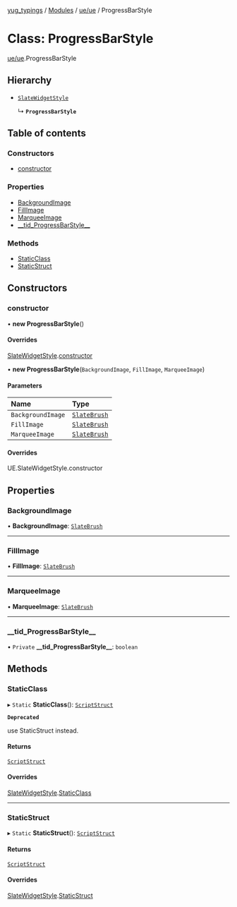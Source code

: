[yug_typings](../README.md) / [Modules](../modules.md) / [ue/ue](../modules/ue_ue.md) / ProgressBarStyle

# Class: ProgressBarStyle

[ue/ue](../modules/ue_ue.md).ProgressBarStyle

## Hierarchy

- [`SlateWidgetStyle`](ue_ue.SlateWidgetStyle.md)

  ↳ **`ProgressBarStyle`**

## Table of contents

### Constructors

- [constructor](ue_ue.ProgressBarStyle.md#constructor)

### Properties

- [BackgroundImage](ue_ue.ProgressBarStyle.md#backgroundimage)
- [FillImage](ue_ue.ProgressBarStyle.md#fillimage)
- [MarqueeImage](ue_ue.ProgressBarStyle.md#marqueeimage)
- [\_\_tid\_ProgressBarStyle\_\_](ue_ue.ProgressBarStyle.md#__tid_progressbarstyle__)

### Methods

- [StaticClass](ue_ue.ProgressBarStyle.md#staticclass)
- [StaticStruct](ue_ue.ProgressBarStyle.md#staticstruct)

## Constructors

### constructor

• **new ProgressBarStyle**()

#### Overrides

[SlateWidgetStyle](ue_ue.SlateWidgetStyle.md).[constructor](ue_ue.SlateWidgetStyle.md#constructor)

• **new ProgressBarStyle**(`BackgroundImage`, `FillImage`, `MarqueeImage`)

#### Parameters

| Name | Type |
| :------ | :------ |
| `BackgroundImage` | [`SlateBrush`](ue_ue.SlateBrush.md) |
| `FillImage` | [`SlateBrush`](ue_ue.SlateBrush.md) |
| `MarqueeImage` | [`SlateBrush`](ue_ue.SlateBrush.md) |

#### Overrides

UE.SlateWidgetStyle.constructor

## Properties

### BackgroundImage

• **BackgroundImage**: [`SlateBrush`](ue_ue.SlateBrush.md)

___

### FillImage

• **FillImage**: [`SlateBrush`](ue_ue.SlateBrush.md)

___

### MarqueeImage

• **MarqueeImage**: [`SlateBrush`](ue_ue.SlateBrush.md)

___

### \_\_tid\_ProgressBarStyle\_\_

• `Private` **\_\_tid\_ProgressBarStyle\_\_**: `boolean`

## Methods

### StaticClass

▸ `Static` **StaticClass**(): [`ScriptStruct`](ue_ue.ScriptStruct.md)

**`Deprecated`**

use StaticStruct instead.

#### Returns

[`ScriptStruct`](ue_ue.ScriptStruct.md)

#### Overrides

[SlateWidgetStyle](ue_ue.SlateWidgetStyle.md).[StaticClass](ue_ue.SlateWidgetStyle.md#staticclass)

___

### StaticStruct

▸ `Static` **StaticStruct**(): [`ScriptStruct`](ue_ue.ScriptStruct.md)

#### Returns

[`ScriptStruct`](ue_ue.ScriptStruct.md)

#### Overrides

[SlateWidgetStyle](ue_ue.SlateWidgetStyle.md).[StaticStruct](ue_ue.SlateWidgetStyle.md#staticstruct)
